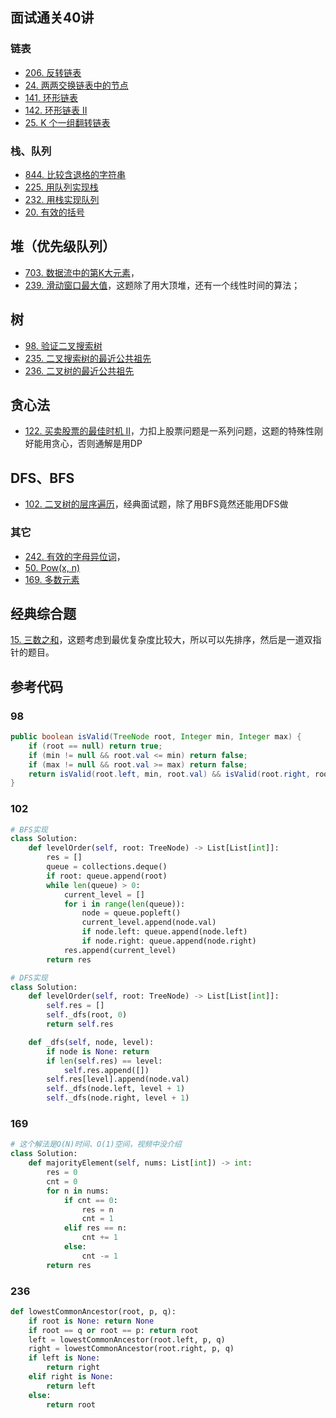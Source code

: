 
## 面试通关40讲
### 链表
- [206. 反转链表](https://leetcode-cn.com/problems/reverse-linked-list/)
- [24. 两两交换链表中的节点](https://leetcode-cn.com/problems/swap-nodes-in-pairs/)
- [141. 环形链表](https://leetcode-cn.com/problems/linked-list-cycle/)
- [142. 环形链表 II](https://leetcode-cn.com/problems/linked-list-cycle-ii/)
- [25. K 个一组翻转链表](https://leetcode-cn.com/problems/reverse-nodes-in-k-group/)

### 栈、队列
- [844. 比较含退格的字符串](https://leetcode-cn.com/problems/backspace-string-compare/)
- [225. 用队列实现栈](https://leetcode-cn.com/problems/implement-stack-using-queues)
- [232. 用栈实现队列](https://leetcode-cn.com/problems/implement-queue-using-stacks/)
- [20. 有效的括号](https://leetcode-cn.com/problems/valid-parentheses/)

## 堆（优先级队列）

- [703. 数据流中的第K大元素](https://leetcode-cn.com/problems/kth-largest-element-in-a-stream/)，
- [239. 滑动窗口最大值](https://leetcode-cn.com/problems/sliding-window-maximum/)，这题除了用大顶堆，还有一个线性时间的算法；

## 树

- [98. 验证二叉搜索树](https://leetcode-cn.com/problems/validate-binary-search-tree/)
- [235. 二叉搜索树的最近公共祖先](https://leetcode-cn.com/problems/lowest-common-ancestor-of-a-binary-search-tree/)
- [236. 二叉树的最近公共祖先](https://leetcode-cn.com/problems/lowest-common-ancestor-of-a-binary-tree/)

## 贪心法

- [122. 买卖股票的最佳时机 II](https://leetcode-cn.com/problems/best-time-to-buy-and-sell-stock-ii/)，力扣上股票问题是一系列问题，这题的特殊性刚好能用贪心，否则通解是用DP

## DFS、BFS

- [102. 二叉树的层序遍历](https://leetcode-cn.com/problems/binary-tree-level-order-traversal/)，经典面试题，除了用BFS竟然还能用DFS做

### 其它

- [242. 有效的字母异位词](https://leetcode-cn.com/problems/valid-anagram/)，
- [50. Pow(x, n)](https://leetcode-cn.com/problems/powx-n/)
- [169. 多数元素](https://leetcode-cn.com/problems/majority-element/)

## 经典综合题

[15. 三数之和](https://leetcode-cn.com/problems/3sum/submissions/)，这题考虑到最优复杂度比较大，所以可以先排序，然后是一道双指针的题目。

## 参考代码

### 98

```java
public boolean isValid(TreeNode root, Integer min, Integer max) {
    if (root == null) return true;
    if (min != null && root.val <= min) return false;
    if (max != null && root.val >= max) return false;
    return isValid(root.left, min, root.val) && isValid(root.right, root.val, max);
}
```

### 102

```python
# BFS实现
class Solution:
    def levelOrder(self, root: TreeNode) -> List[List[int]]:
        res = []
        queue = collections.deque()
        if root: queue.append(root)
        while len(queue) > 0:
            current_level = []
            for i in range(len(queue)):
                node = queue.popleft()
                current_level.append(node.val)
                if node.left: queue.append(node.left)
                if node.right: queue.append(node.right)
            res.append(current_level)
        return res

# DFS实现
class Solution:
    def levelOrder(self, root: TreeNode) -> List[List[int]]:
        self.res = []
        self._dfs(root, 0)
        return self.res

    def _dfs(self, node, level):
        if node is None: return
        if len(self.res) == level:
            self.res.append([])
        self.res[level].append(node.val)
        self._dfs(node.left, level + 1)
        self._dfs(node.right, level + 1)
```

### 169

```python
# 这个解法是O(N)时间、O(1)空间，视频中没介绍
class Solution:
    def majorityElement(self, nums: List[int]) -> int:
        res = 0
        cnt = 0
        for n in nums:
            if cnt == 0:
                res = n
                cnt = 1
            elif res == n:
                cnt += 1
            else:
                cnt -= 1
        return res
```

### 236

```python
def lowestCommonAncestor(root, p, q):
    if root is None: return None
    if root == q or root == p: return root
    left = lowestCommonAncestor(root.left, p, q)
    right = lowestCommonAncestor(root.right, p, q)
    if left is None:
        return right
    elif right is None:
        return left
    else:
        return root
```

